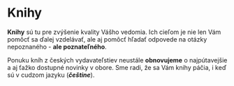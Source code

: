 Knihy
=====

**Knihy** sú tu pre zvýšenie kvality Vášho vedomia. Ich cieľom je nie len Vám
pomôcť sa ďalej vzdelávať, ale aj pomôcť hľadať odpovede na otázky nepoznaného -
**ale poznateľného**.

Ponuku kníh z českých vydavateľstiev neustále **obnovujeme** o najpútavejšie a
aj ťažko dostupné novinky v obore. Sme radi, že sa Vám knihy páčia, i keď sú v
cudzom jazyku (***češtine***).
